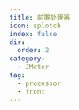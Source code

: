 ```yaml
---
title: 前置处理器
icon: splotch
index: false
dir:
  order: 2
category:
  - JMeter
tag:
  - processor
  - front
---
```


<Catalog />
